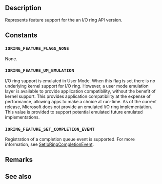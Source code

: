 ## Description

Represents feature support for the an I/O ring API version.

## Constants

### `IORING_FEATURE_FLAGS_NONE`

None.

### `IORING_FEATURE_UM_EMULATION`

I/O ring support is emulated in User Mode. When this flag is set there is no underlying kernel support for I/O ring. However, a user mode emulation layer is available to provide application compatibility, without the benefit of kernel support. This provides application compatibility at the expense of performance, allowing apps to make a choice at run-time. As of the current release, Microsoft does not provide an emulated I/O ring implementation. This value is provided to support potential emulated future emulated implementations.

### `IORING_FEATURE_SET_COMPLETION_EVENT`

Registration of a completion queue event is supported. For more information, see [SetIoRingCompletionEvent](https://learn.microsoft.com/windows/win32/api/ioringapi/nf-ioringapi-setioringcompletionevent).

## Remarks

## See also